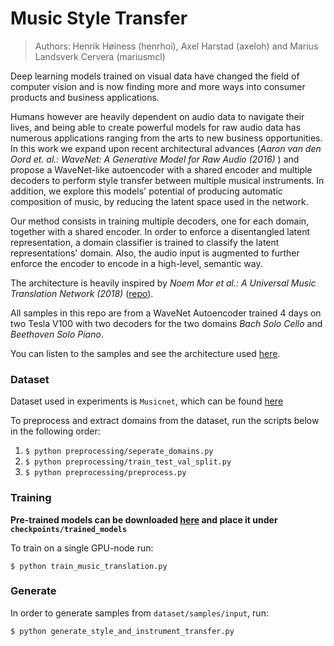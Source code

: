 # Music Style Transfer

> Authors: Henrik Høiness (henrhoi), Axel Harstad (axeloh) and Marius Landsverk Cervera (mariusmcl)

Deep learning models trained on visual data have changed the field of computer vision and is now finding more and more ways into consumer products and business applications.

Humans however are heavily dependent on audio data to navigate their lives, and being able to create powerful models for raw audio data has numerous applications ranging from the arts to new business opportunities. 
In this work we expand upon recent architectural advances (*Aaron van den Oord et. al.: WaveNet: A Generative Model for Raw Audio (2016)* ) and propose a WaveNet-like autoencoder with a shared encoder and multiple decoders to perform style transfer between multiple musical instruments. In addition, we explore this models' potential of producing automatic composition of music, by reducing the latent space used in the network. 

Our method consists in training multiple decoders, one for each domain, together with a shared encoder. In order to enforce a disentangled latent representation, a domain classifier is trained to classify the latent representations' domain. Also, the audio input is augmented to further enforce the encoder to encode in a high-level, semantic way.

The architecture is heavily inspired by *Noem Mor et al.: A Universal Music Translation Network (2018)* ([repo](https://github.com/facebookresearch/music-translation)).

All samples in this repo are from a WaveNet Autoencoder trained 4 days on two Tesla V100 with two decoders for the two domains <i>Bach Solo Cello</i> and <i>Beethoven Solo Piano</i>. 

You can listen to the samples and see the architecture used [here](https://henrikhoiness.com/2020/05/10/audio-style-transfer/).

### Dataset 

Dataset used in experiments is `Musicnet`, which can be found [here](https://homes.cs.washington.edu/~thickstn/musicnet.html)

To preprocess and extract domains from the dataset, run the scripts below in the following order:

1. `$ python preprocessing/seperate_domains.py`
2. `$ python preprocessing/train_test_val_split.py`
3. `$ python preprocessing/preprocess.py`


### Training

**Pre-trained models can be downloaded [here](https://drive.google.com/file/d/1-PVqPnQEO3fBf5H166oGK7PggzqbaBVD/view?usp=sharing) and place it under `checkpoints/trained_models`**

To train on a single GPU-node run:

 `$ python train_music_translation.py`



### Generate

In order to generate samples from `dataset/samples/input`, run:

 `$ python generate_style_and_instrument_transfer.py`
